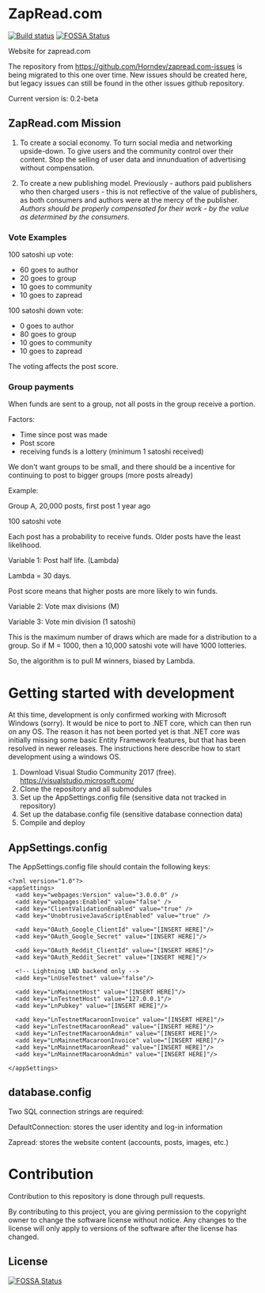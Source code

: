# ZapRead.com

[![Build status](https://horndev.visualstudio.com/Coinpanic/_apis/build/status/ZapRead-ASP.NET-CI)](https://horndev.visualstudio.com/Coinpanic/_build/latest?definitionId=2)
[![FOSSA Status](https://app.fossa.io/api/projects/git%2Bgithub.com%2FHorndev%2Fzapread.com.svg?type=shield)](https://app.fossa.io/projects/git%2Bgithub.com%2FHorndev%2Fzapread.com?ref=badge_shield)

Website for zapread.com

The repository from https://github.com/Horndev/zapread.com-issues is being migrated to this one over time.  New issues should be created here, but legacy issues can still be found in the other issues github repository.

Current version is: 0.2-beta

## ZapRead.com Mission

1) To create a social economy.  To turn social media and networking upside-down.  To give users and the community control over their content.  Stop the selling of user data and innunduation of advertising without compensation.

2) To create a new publishing model.  Previously - authors paid publishers who then charged users - this is not reflective of the value of publishers, as both consumers and authors were at the mercy of the publisher.  *Authors should be properly compensated for their work - by the value as determined by the consumers.*

### Vote Examples

100 satoshi up vote:

* 60 goes to author
* 20 goes to group
* 10 goes to community
* 10 goes to zapread

100 satoshi down vote:

* 0 goes to author
* 80 goes to group
* 10 goes to community
* 10 goes to zapread

The voting affects the post score.

### Group payments

When funds are sent to a group, not all posts in the group receive a portion.

Factors: 

* Time since post was made
* Post score
* receiving funds is a lottery (minimum 1 satoshi received)

We don't want groups to be small, and there should be a incentive for continuing to post to bigger groups (more posts already)

Example:

Group A, 20,000 posts, first post 1 year ago

100 satoshi vote

Each post has a probability to receive funds.  Older posts have the least likelihood.

Variable 1:  Post half life.  (Lambda)

Lambda = 30 days.

Post score means that higher posts are more likely to win funds.

Variable 2:  Vote max divisions (M)

Variable 3:  Vote min division (1 satoshi)

This is the maximum number of draws which are made for a distribution to a group.  So if M = 1000, then a 10,000 satoshi vote will have 1000 lotteries.

So, the algorithm is to pull M winners, biased by Lambda.

# Getting started with development

At this time, development is only confirmed working with Microsoft Windows (sorry).  It would be nice to port to .NET core, which can then run on any OS.  The reason it has not been ported yet is that .NET core was initially missing some basic Entity Framework features, but that has been resolved in newer releases.  The instructions here describe how to start development using a windows OS.

1.  Download Visual Studio Community 2017 (free).  https://visualstudio.microsoft.com/
1.  Clone the repository and all submodules
1.  Set up the AppSettings.config file (sensitive data not tracked in repository)
1.  Set up the database.config file (sensitive database connection data)
1.  Compile and deploy

## AppSettings.config

The AppSettings.config file should contain the following keys:

```
<?xml version="1.0"?>
<appSettings>
  <add key="webpages:Version" value="3.0.0.0" />
  <add key="webpages:Enabled" value="false" />
  <add key="ClientValidationEnabled" value="true" />
  <add key="UnobtrusiveJavaScriptEnabled" value="true" />

  <add key="OAuth_Google_ClientId" value="[INSERT HERE]"/>
  <add key="OAuth_Google_Secret" value="[INSERT HERE]"/>

  <add key="OAuth_Reddit_ClientId" value="[INSERT HERE]"/>
  <add key="OAuth_Reddit_Secret" value="[INSERT HERE]"/>
  
  <!-- Lightning LND backend only -->
  <add key="LnUseTestnet" value="false"/> 
  
  <add key="LnMainnetHost" value="[INSERT HERE]"/>
  <add key="LnTestnetHost" value="127.0.0.1"/>
  <add key="LnPubkey" value="[INSERT HERE]"/>

  <add key="LnTestnetMacaroonInvoice" value="[INSERT HERE]"/>
  <add key="LnTestnetMacaroonRead" value="[INSERT HERE]"/>
  <add key="LnTestnetMacaroonAdmin" value="[INSERT HERE]"/>
  <add key="LnMainnetMacaroonInvoice" value="[INSERT HERE]"/>
  <add key="LnMainnetMacaroonRead" value="[INSERT HERE]"/>
  <add key="LnMainnetMacaroonAdmin" value="[INSERT HERE]"/>

</appSettings>
```

## database.config

Two SQL connection strings are required:

DefaultConnection: stores the user identity and log-in information

Zapread: stores the website content (accounts, posts, images, etc.)

# Contribution

Contribution to this repository is done through pull requests.  

By contributing to this project, you are giving permission to the copyright owner to change the software license without notice.  Any changes to the license will only apply to versions of the software after the license has changed.

## License

[![FOSSA Status](https://app.fossa.io/api/projects/git%2Bgithub.com%2FHorndev%2Fzapread.com.svg?type=large)](https://app.fossa.io/projects/git%2Bgithub.com%2FHorndev%2Fzapread.com?ref=badge_large)
